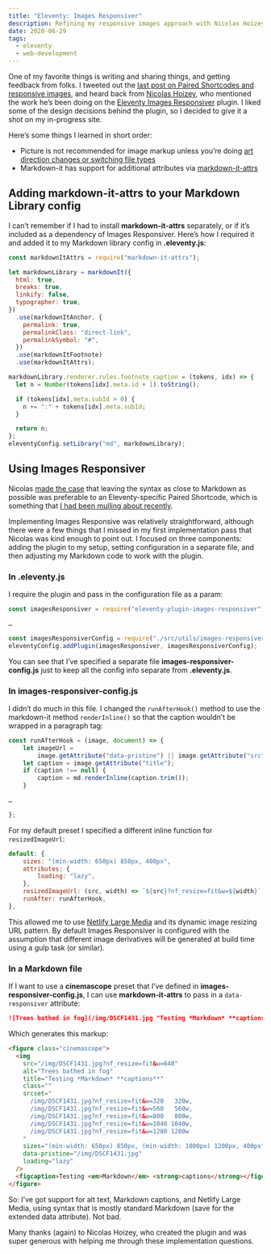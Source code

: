 ```yaml
---
title: "Eleventy: Images Responsiver"
description: Refining my responsive images approach with Nicolas Hoizey’s Images Responsiver plugin.
date: 2020-06-29
tags:
  - eleventy
  - web-development
---
```


One of my favorite things is writing and sharing things, and getting feedback from folks. I tweeted out the [last post on Paired Shortcodes and responsive images](/posts/eleventy-paired-shortcodes-and-markdown-rendering/), and heard back from [Nicolas Hoizey](https://nicolas-hoizey.com), who mentioned the work he’s been doing on the [Eleventy Images Responsiver](https://nhoizey.github.io/eleventy-plugin-images-responsiver/) plugin. I liked some of the design decisions behind the plugin, so I decided to give it a shot on my in-progress site.

Here’s some things I learned in short order:

- Picture is not recommended for image markup unless you’re doing [art direction changes or switching file types](https://cloudfour.com/thinks/dont-use-picture-most-of-the-time/)
- Markdown-it has support for additional attributes via [markdown-it-attrs](https://www.npmjs.com/package/markdown-it-attrs)

## Adding markdown-it-attrs to your Markdown Library config

I can’t remember if I had to install **markdown-it-attrs** separately, or if it’s included as a dependency of Images Responsiver. Here’s how I required it and added it to my Markdown library config in **.eleventy.js**:

```js
const markdownItAttrs = require("markdown-it-attrs");

let markdownLibrary = markdownIt({
  html: true,
  breaks: true,
  linkify: false,
  typographer: true,
})
  .use(markdownItAnchor, {
    permalink: true,
    permalinkClass: "direct-link",
    permalinkSymbol: "#",
  })
  .use(markdownItFootnote)
  .use(markdownItAttrs);

markdownLibrary.renderer.rules.footnote_caption = (tokens, idx) => {
  let n = Number(tokens[idx].meta.id + 1).toString();

  if (tokens[idx].meta.subId > 0) {
    n += ":" + tokens[idx].meta.subId;
  }

  return n;
};
eleventyConfig.setLibrary("md", markdownLibrary);
```

## Using Images Responsiver

Nicolas [made the case](https://twitter.com/nhoizey/status/1273012226992078848) that leaving the syntax as close to Markdown as possible was preferable to an Eleventy-specific Paired Shortcode, which is something that [I had been mulling about recently](https://twitter.com/dirtystylus/status/1272647229992509440).

Implementing Images Responsive was relatively straightforward, although there were a few things that I missed in my first implementation pass that Nicolas was kind enough to point out. I focused on three components: adding the plugin to my setup, setting configuration in a separate file, and then adjusting my Markdown code to work with the plugin.

### In **.eleventy.js**

I require the plugin and pass in the configuration file as a param:

```js
const imagesResponsiver = require("eleventy-plugin-images-responsiver");

…

const imagesResponsiverConfig = require("./src/utils/images-responsiver-config.js");
eleventyConfig.addPlugin(imagesResponsiver, imagesResponsiverConfig);
```

You can see that I’ve specified a separate file **images-responsiver-config.js** just to keep all the config info separate from **.eleventy.js**.

### In **images-responsiver-config.js**

I didn’t do much in this file. I changed the `runAfterHook()` method to use the markdown-it method `renderInline()` so that the caption wouldn’t be wrapped in a paragraph tag:

```js
const runAfterHook = (image, document) => {
	let imageUrl =
		image.getAttribute("data-pristine") || image.getAttribute("src");
	let caption = image.getAttribute("title");
	if (caption !== null) {
		caption = md.renderInline(caption.trim());
	}

…

};
```

For my default preset I specified a different inline function for `resizedImageUrl`:

```js
default: {
	sizes: "(min-width: 650px) 850px, 400px",
	attributes: {
		loading: "lazy",
	},
	resizedImageUrl: (src, width) => `${src}?nf_resize=fit&w=${width}`,
	runAfter: runAfterHook,
},
```

This allowed me to use [Netlify Large Media](https://www.netlify.com/products/large-media/) and its dynamic image resizing URL pattern. By default Images Responsiver is configured with the assumption that different image derivatives will be generated at build time using a gulp task (or similar).

### In a Markdown file

If I want to use a **cinemascope** preset that I’ve defined in **images-responsiver-config.js**, I can use **markdown-it-attrs** to pass in a `data-responsiver` attribute:

```md
![Trees bathed in fog](/img/DSCF1431.jpg "Testing *Markdown* **captions**"){data-responsiver=cinemascope}
```

Which generates this markup:

```html
<figure class="cinemascope">
  <img
    src="/img/DSCF1431.jpg?nf_resize=fit&w=640"
    alt="Trees bathed in fog"
    title="Testing *Markdown* **captions**"
    class=""
    srcset="
      /img/DSCF1431.jpg?nf_resize=fit&w=320   320w,
      /img/DSCF1431.jpg?nf_resize=fit&w=560   560w,
      /img/DSCF1431.jpg?nf_resize=fit&w=800   800w,
      /img/DSCF1431.jpg?nf_resize=fit&w=1040 1040w,
      /img/DSCF1431.jpg?nf_resize=fit&w=1280 1280w
    "
    sizes="(min-width: 650px) 850px, (min-width: 1000px) 1200px, 400px"
    data-pristine="/img/DSCF1431.jpg"
    loading="lazy"
  />
  <figcaption>Testing <em>Markdown</em> <strong>captions</strong></figcaption>
</figure>
```

So: I’ve got support for alt text, Markdown captions, and Netlify Large Media, using syntax that is mostly standard Markdown (save for the extended data attribute). Not bad.

Many thanks (again) to Nicolas Hoizey, who created the plugin and was super generous with helping me through these implementation questions.
